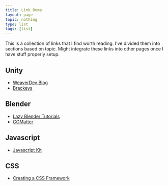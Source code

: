 ```yaml
---
title: Link Dump
layout: page
topic: nothing
type: list
tags: [list]
---
```


This is a collection of links that I find worth reading. I've divided them into sections based on topic. Might integrate these links into other pages once I have stuff properly setup.

Unity
---------

  * [WeaverDev Blog](https://www.weaverdev.io/)
  * [Brackeys](https://www.youtube.com/channel/UCYbK_tjZ2OrIZFBvU6CCMiA)

Blender
---------

  * [Lazy Blender Tutorials](https://www.youtube.com/channel/UCbmxZRQk-X0p-TOxd6PEYJA)
  * [CGMatter](https://www.youtube.com/channel/UCy1f4m64dwCwk8CBZ_vHfPg)

Javascript
---------

  * [Javascript Kit](http://www.javascriptkit.com/)

CSS
---------

  * [Creating a CSS Framework](https://www.codementor.io/ismail16smakosh23/my-short-journey-building-unnamed-my-own-css-framework-csqi9o679)
